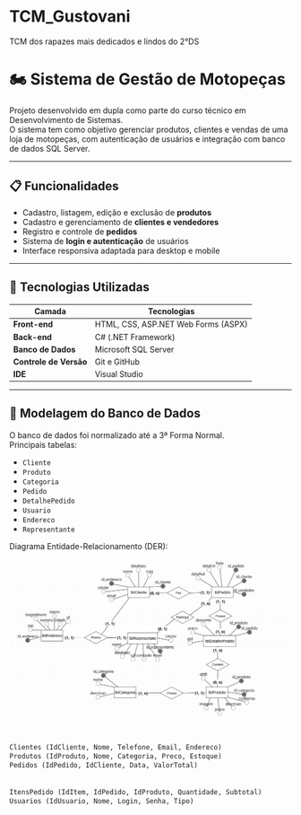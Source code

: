 # TCM_Gustovani
TCM dos rapazes mais dedicados e lindos do 2°DS 

# 🏍️ Sistema de Gestão de Motopeças

Projeto desenvolvido em dupla como parte do curso técnico em Desenvolvimento de Sistemas.  
O sistema tem como objetivo gerenciar produtos, clientes e vendas de uma loja de motopeças, com autenticação de usuários e integração com banco de dados SQL Server.

---

## 📋 Funcionalidades

- Cadastro, listagem, edição e exclusão de **produtos**
- Cadastro e gerenciamento de **clientes e vendedores**
- Registro e controle de **pedidos**
- Sistema de **login e autenticação** de usuários
- Interface responsiva adaptada para desktop e mobile

---

## 🧠 Tecnologias Utilizadas

| Camada | Tecnologias |
|--------|--------------|
| **Front-end** | HTML, CSS, ASP.NET Web Forms (ASPX) |
| **Back-end** | C# (.NET Framework) |
| **Banco de Dados** | Microsoft SQL Server |
| **Controle de Versão** | Git e GitHub |
| **IDE** | Visual Studio |

---

## 🧱 Modelagem do Banco de Dados

O banco de dados foi normalizado até a 3ª Forma Normal.  
Principais tabelas:

- `Cliente`
- `Produto`
- `Categoria`
- `Pedido`
- `DetalhePedido`
- `Usuario`
- `Endereco`
- `Representante`

Diagrama Entidade-Relacionamento (DER):  
![DER](DER_25_10.jpg)

```text
Clientes (IdCliente, Nome, Telefone, Email, Endereco)
Produtos (IdProduto, Nome, Categoria, Preco, Estoque)
Pedidos (IdPedido, IdCliente, Data, ValorTotal)


ItensPedido (IdItem, IdPedido, IdProduto, Quantidade, Subtotal)
Usuarios (IdUsuario, Nome, Login, Senha, Tipo)

